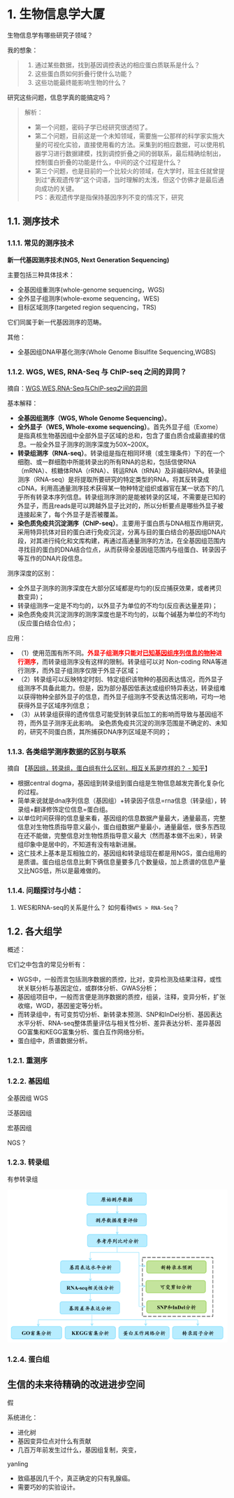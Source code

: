 # 1. 生物信息学大厦

生物信息学有哪些研究子领域？

我的想象：  
> 1. 通过某些数据，找到基因调控表达的相应蛋白质联系是什么？
> 2. 这些蛋白质如何折叠行使什么功能？
> 3. 这些功能最终能影响生物的什么？

研究这些问题，信息学真的能搞定吗？

> 解析：
> - 第一个问题，密码子学已经研究很透彻了。
> - 第二个问题，目前这是一个未知领域，需要施一公那样的科学家实施大量的可视化实验，直接使用看的方法。采集到的相应数据，可以使用机器学习进行数据建模，找到调控折叠之间的弱联系，最后精确绘制出，控制蛋白折叠的功能是什么，中间的这个过程是什么？
> - 第三个问题，也是目前的一个比较火的领域，在大学时，班主任就曾提到过“表观遗传学”这个词语，当时理解的太浅，但这个仿佛才是最后通向成功的关键。  
PS：表观遗传学是指保持基因序列不变的情况下，研究


## 1.1. 测序技术

### 1.1.1. 常见的测序技术

**新一代基因测序技术(NGS, Next Generation Sequencing)**  

主要包括三种具体技术：
- 全基因组重测序(whole-genome sequencing，WGS)  
- 全外显子组测序(whole-exome sequencing，WES)  
- 目标区域测序(targeted region sequencing，TRS)  

它们同属于新一代基因测序的范畴。

其他：
- 全基因组DNA甲基化测序(Whole Genome Bisulfite Sequencing,WGBS)

### 1.1.2. WGS, WES, RNA-Seq 与 ChIP-seq 之间的异同？
摘自：[WGS,WES,RNA-Seq与ChIP-seq之间的异同](https://www.plob.org/article/10918.html)

基本解释：
- **全基因组测序（WGS, Whole Genome Sequencing）**。
- **全外显子（WES, Whole-exome sequencing）**。首先外显子组（Exome）是指真核生物基因组中全部外显子区域的总和，包含了蛋白质合成最直接的信息。一般全外显子测序的测序深度为50X~200X。
- **转录组测序（RNA-seq）**。转录组是指在相同环境（或生理条件）下的在一个细胞、或一群细胞中所能转录出的所有RNA的总和，包括信使RNA（mRNA）、核糖体RNA（rRNA）、转运RNA（tRNA）及非编码RNA。转录组测序（RNA-seq）是将提取所要研究的特定类型的RNA，将其反转录成cDNA，利用高通量测序技术获得某一物种特定组织或器官在某一状态下的几乎所有转录本序列信息。转录组测序测的是能被转录的区域，不需要是已知的外显子，而且reads是可以跨越外显子比对的，所以分析要点是哪些外显子被连接起来了，每个外显子是否被覆盖。
- **染色质免疫共沉淀测序（ChIP-seq）**。主要用于蛋白质与DNA相互作用研究，采用特异抗体对目的蛋白进行免疫沉淀，分离与目的蛋白结合的基因组DNA片段，对其进行纯化和文库构建，再通过高通量测序的方法，在全基因组范围内寻找目的蛋白的DNA结合位点，从而获得全基因组范围内与组蛋白、转录因子等互作的DNA片段信息。

测序深度的区别：
- 全外显子测序的测序深度在大部分区域都是均匀的(反应捕获效果，或者拷贝数变异)；
- 转录组测序一定是不均匀的，以外显子为单位的不均匀(反应表达量差异)；
- 染色质免疫共沉淀测序的测序深度也是不均匀的，以每个碱基为单位的不均匀(反应蛋白结合位点)；

应用：
- （1）使用范围有所不同。<font color='red'><b>外显子组测序只能对<u>已知基因组序列信息的物种</u>进行测序</b></font>，而转录组测序没有这样的限制。转录组可以对 Non-coding RNA等进行测序，而外显子组测序仅限于外显子区域；
- （2）转录组可以反映特定时刻、特定组织该物种的基因表达情况，而外显子组测序不具备此能力。但是，因为部分基因低表达或组织特异表达，转录组难以获得物种全部外显子的信息，而外显子组测序不受表达情况影响，可均一地获得外显子区域序列信息；
- （3）从转录组获得的遗传信息可能受到转录后加工的影响而导致与基因组不符，而外显子测序无此影响。 染色质免疫共沉淀的测序范围是不确定的、未知的，研究不同蛋白质，其所捕获DNA序列区域是不同的；


### 1.1.3. 各类组学测序数据的区别与联系
摘自 【[基因组，转录组，蛋白组有什么区别，相互关系是咋样的？ - 知乎](https://www.zhihu.com/question/59487732)】

- 根据central dogma，基因组到转录组到蛋白组是生物信息越发完善化复杂化的过程。  
- 简单来说就是dna序列信息（基因组）+转录因子信息=rna信息（转录组），转录组+翻译修饰定位信息=蛋白组。  
- 以单位时间获得的信息量来看，基因组的信息数据产量最大，通量最高，完整信息对生物性质指导意义最小，蛋白组数据产量最小，通量最低，很多东西现在还不能做，完整信息对生物性质指导意义最大（然而基本做不出来），转录组印象中是居中的，不知道有没有啥新进展。  
- 这仁技术上基本是互相独立的，基因组和转录组现在都是用NGS，蛋白组用的是质谱。蛋白组总信息比剩下俩信息量要多几个数量级，加上质谱的信息产量又比NGS低，所以是最难做的。  


### 1.1.4. 问题探讨与小结：

1. WES和RNA-seq的关系是什么？ 如何看待`WES > RNA-Seq`？

## 1.2. 各大组学

概述：

它们之中包含的常见分析有：
- WGS中，一般而言包括测序数据的质控，比对，变异检测及结果注释，或性状关联分析与基因定位，或群体分析、GWAS分析；
- 基因组项目中，一般而言便是测序数据的质控，组装，注释，变异分析，扩张收缩，WGD，基因鉴定等分析。
- 而转录组中，有可变剪切分析、新转录本预测、SNP和InDel分析、基因表达水平分析、RNA-seq整体质量评估与相关性分析、差异表达分析、差异基因GO富集和KEGG富集分析、蛋白互作网络分析。
- 蛋白组中，质谱数据分析。


### 1.2.1. 重测序

### 1.2.2. 基因组

全基因组 WGS

泛基因组

宏基因组

NGS？

### 1.2.3. 转录组

有参转录组

![](img/%E6%9C%89%E5%8F%82%E8%BD%AC%E5%BD%95%E7%BB%84.png)

### 1.2.4. 蛋白组

<!-- ## 找性状与关联的 -->


<h2>生信的未来待精确的改进进步空间</h2>

假

系统进化：
- 进化树
- 基因变异位点对什么有贡献
- 几百万年前发生过什么，基因组复制，突变，

yanling
- 致癌基因几千个，真正确定的只有乳腺癌。
- 需要巧妙的实验设计。


